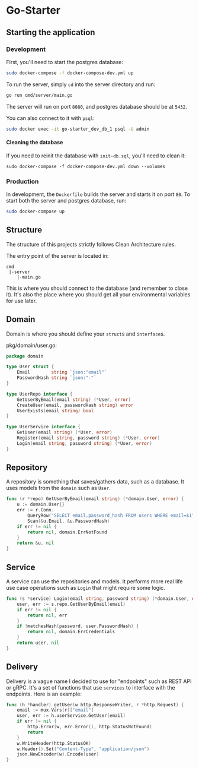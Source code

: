 # Go-Starter

## Starting the application

### Development

First, you'll need to start the postgres database:
```bash
sudo docker-compose -f docker-compose-dev.yml up
```

To run the server, simply `cd` into the server directory and run:
```bash
go run cmd/server/main.go
```

The server will run on port `8080`, and postgres database should be at `5432`.

You can also connect to it with `psql`: 

```bash
sudo docker exec -it go-starter_dev_db_1 psql -U admin
```

#### Cleaning the database

If you need to reinit the database with `init-db.sql`, you'll need to clean it:
```
sudo docker-compose -f docker-compose-dev.yml down --volumes
```

### Production

In development, the `Dockerfile` builds the server and starts it on port `80`. To start both the server and postgres database, run:
```bash
sudo docker-compose up
```


## Structure

The structure of this projects strictly follows Clean Architecture rules.

The entry point of the server is located in:
```
cmd
 |-server
    |-main.go
```

This is where you should connect to the database (and remember to close it). It's also the place where you should get all your environmental variables for use later.

## Domain

Domain is where you should define your `struct`s and `interface`s.

pkg/domain/user.go:
```go
package domain

type User struct {
	Email        string `json:"email"`
	PasswordHash string `json:"-"`
}

type UserRepo interface {
	GetUserByEmail(email string) (*User, error)
	CreateUser(email, passwordHash string) error
	UserExists(email string) bool
}

type UserService interface {
	GetUser(email string) (*User, error)
	Register(email string, password string) (*User, error)
	Login(email string, password string) (*User, error)
}

```

## Repository

A repository is something that saves/gathers data, such as a database. It uses models from the `domain` such as `User`.

```go
func (r *repo) GetUserByEmail(email string) (*domain.User, error) {
	u := domain.User{}
	err := r.Conn.
		QueryRow("SELECT email,password_hash FROM users WHERE email=$1", email).
		Scan(&u.Email, &u.PasswordHash)
	if err != nil {
		return nil, domain.ErrNotFound
	}
	return &u, nil
}
```

## Service

A service can use the repositories and models. It performs more real life use case operations such as `Login` that might require some logic.

```go
func (s *service) Login(email string, password string) (*domain.User, error) {
	user, err := s.repo.GetUserByEmail(email)
	if err != nil {
		return nil, err
	}
	if !matchesHash(password, user.PasswordHash) {
		return nil, domain.ErrCredentials
	}
	return user, nil
}
```

## Delivery

Delivery is a vague name I decided to use for "endpoints" such as REST API or gRPC. It's a set of functions that use `services` to interface with the endpoints. Here is an example:

```go
func (h *handler) getUser(w http.ResponseWriter, r *http.Request) {
	email := mux.Vars(r)["email"]
	user, err := h.userService.GetUser(email)
	if err != nil {
		http.Error(w, err.Error(), http.StatusNotFound)
		return
	}
	w.WriteHeader(http.StatusOK)
	w.Header().Set("Content-Type", "application/json")
	json.NewEncoder(w).Encode(user)
}
```